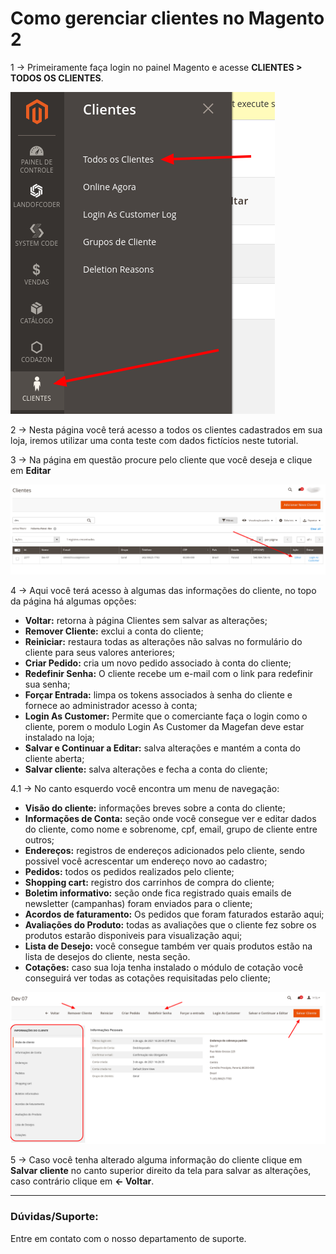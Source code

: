 # Como gerenciar clientes no Magento 2

1 -> Primeiramente faça login no painel Magento e acesse **CLIENTES > TODOS OS CLIENTES**.

![como gerenciar clientes](https://github.com/Oficina-do-Dev/Tutoriais/blob/main/Magento_2/052%20-%20Como%20gerenciar%20clientes/images/image1.png)

2 -> Nesta página você terá acesso a todos os clientes cadastrados em sua loja, iremos utilizar uma conta teste com dados fictícios neste tutorial.

3 -> Na página em questão procure pelo cliente que você deseja e clique em **Editar**

![como gerenciar clientes](https://github.com/Oficina-do-Dev/Tutoriais/blob/main/Magento_2/052%20-%20Como%20gerenciar%20clientes/images/image2.png)

4 -> Aqui você terá acesso à algumas das informações do cliente, no topo da página há algumas opções:

- **Voltar:** retorna à página Clientes sem salvar as alterações;
- **Remover Cliente:** exclui a conta do cliente;
- **Reiniciar:** restaura todas as alterações não salvas no formulário do cliente para seus valores anteriores;
- **Criar Pedido:** cria um novo pedido associado à conta do cliente;
- **Redefinir Senha:** O cliente recebe um e-mail com o link para redefinir sua senha;
- **Forçar Entrada:** limpa os tokens associados à senha do cliente e fornece ao administrador acesso à conta;
- **Login As Customer:** Permite que o comerciante faça o login como o cliente, porem o modulo Login As Customer da Magefan deve estar instalado na loja;
- **Salvar e Continuar a Editar:** salva alterações e mantém a conta do cliente aberta;
- **Salvar cliente:** salva alterações e fecha a conta do cliente;

4.1 -> No canto esquerdo você encontra um menu de navegação:

- **Visão do cliente:** informações breves sobre a conta do cliente;
- **Informações de Conta:** seção onde você consegue ver e editar dados do cliente, como nome e sobrenome, cpf, email, grupo de cliente entre outros;
- **Endereços:** registros de endereços adicionados pelo cliente, sendo possivel você acrescentar um endereço novo ao cadastro;
- **Pedidos:** todos os pedidos realizados pelo cliente;
- **Shopping cart:** registro dos carrinhos de compra do cliente;
- **Boletim informativo:** seção onde fica registrado quais emails de newsletter (campanhas) foram enviados para o cliente;
- **Acordos de faturamento:** Os pedidos que foram faturados estarão aqui;
- **Avaliações do Produto:** todas as avaliações que o cliente fez sobre os produtos estarão disponiveis para visualização aqui;
- **Lista de Desejo:** você consegue também ver quais produtos estão na lista de desejos do cliente, nesta seção.
- **Cotações:** caso sua loja tenha instalado o módulo de cotação você conseguirá ver todas as cotações requisitadas pelo cliente;

![como gerenciar clientes](https://github.com/Oficina-do-Dev/Tutoriais/blob/main/Magento_2/052%20-%20Como%20gerenciar%20clientes/images/image3.png)

5 -> Caso você tenha alterado alguma informação do cliente clique em **Salvar cliente** no canto superior direito da tela para salvar as alterações, caso contrário clique em **<- Voltar**.

<hr>

### Dúvidas/Suporte:
Entre em contato com o nosso departamento de suporte.